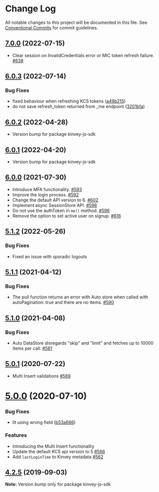 # Change Log

All notable changes to this project will be documented in this file.
See [Conventional Commits](https://conventionalcommits.org) for commit guidelines.

## [7.0.0](https://github.com/Kinvey/js-sdk/compare/kinvey-js-sdk@6.0.3...kinvey-js-sdk@7.0.0) (2022-07-15)

- Clear session on InvalidCredentials error or MIC token refresh failure. [#638](https://github.com/Kinvey/js-sdk/pull/638)





## [6.0.3](https://github.com/Kinvey/js-sdk/compare/kinvey-js-sdk@6.0.2...kinvey-js-sdk@6.0.3) (2022-07-14)


### Bug Fixes

* fixed behaviour when refreshing KCS tokens ([a49b215](https://github.com/Kinvey/js-sdk/commit/a49b2151b0730ac0705f2c7a7ae666181935465b))
* do not save refresh_token returned from _me endpoint ([3201bfa](https://github.com/Kinvey/js-sdk/commit/3201bfae329588f2c59180490defad1a89d7e804))






## [6.0.2](https://github.com/Kinvey/js-sdk/compare/kinvey-js-sdk@6.0.1...kinvey-js-sdk@6.0.2) (2022-04-28)

- Version bump for package kinvey-js-sdk





## [6.0.1](https://github.com/Kinvey/js-sdk/compare/kinvey-js-sdk@6.0.0...kinvey-js-sdk@6.0.1) (2022-04-20)

- Version bump for package kinvey-js-sdk





## [6.0.0](https://github.com/Kinvey/js-sdk/compare/kinvey-js-sdk@5.1.1...kinvey-js-sdk@6.0.0) (2021-07-30)

- Introduce MFA functionality. [#593](https://github.com/Kinvey/js-sdk/pull/593)
- Improve the login process. [#592](https://github.com/Kinvey/js-sdk/pull/592)
- Change the default API version to 6. [#602](https://github.com/Kinvey/js-sdk/pull/602)
- Implement async SessionStore API. [#598](https://github.com/Kinvey/js-sdk/pull/598)
- Do not use the authToken in `me()` method. [#596](https://github.com/Kinvey/js-sdk/pull/596)
- Remove the option to set active user on signup. [#616](https://github.com/Kinvey/js-sdk/pull/616)





## [5.1.2](https://github.com/Kinvey/js-sdk/compare/kinvey-js-sdk@5.1.1...kinvey-js-sdk@5.1.2) (2022-05-26)

### Bug Fixes

* Fixed an issue with sporadic logouts





## [5.1.1](https://github.com/Kinvey/js-sdk/compare/kinvey-js-sdk@5.1.0...kinvey-js-sdk@5.1.1) (2021-04-12)

### Bug Fixes

* The pull function returns an error with Auto store when called with autoPagination: true and there are no items. [#590](https://github.com/Kinvey/js-sdk/pull/590)





## [5.1.0](https://github.com/Kinvey/js-sdk/compare/kinvey-js-sdk@5.0.1...kinvey-js-sdk@5.1.0) (2021-04-08)

### Bug Fixes

* Auto DataStore disregards "skip" and "limit" and fetches up to 10000 items per call. [#581](https://github.com/Kinvey/js-sdk/pull/581)





## [5.0.1](https://github.com/Kinvey/js-sdk/compare/kinvey-js-sdk@5.0.0...kinvey-js-sdk@5.0.1) (2020-07-22)

- Multi Insert validations [#569](https://github.com/Kinvey/js-sdk/pull/569)





# [5.0.0](https://github.com/Kinvey/js-sdk/compare/kinvey-js-sdk@4.2.5...kinvey-js-sdk@5.0.0) (2020-07-10)

### Bug Fixes

* llt using wrong field ([b53a666](https://github.com/Kinvey/js-sdk/commit/b53a666))

### Features

* Introducing the Multi Insert functionality
* Update the default KCS api version to 5 [#566](https://github.com/Kinvey/js-sdk/pull/566)
* Add `lastLoginTime` to Kinvey metadata [#562](https://github.com/Kinvey/js-sdk/pull/562)





## [4.2.5](https://github.com/Kinvey/js-sdk/compare/kinvey-js-sdk@4.2.3...kinvey-js-sdk@4.2.5) (2019-09-03)

**Note:** Version bump only for package kinvey-js-sdk

